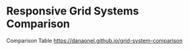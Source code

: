 # Responsive Grid Systems Comparison

Comparison Table
<https://danaonel.github.io/grid-system-comparison>